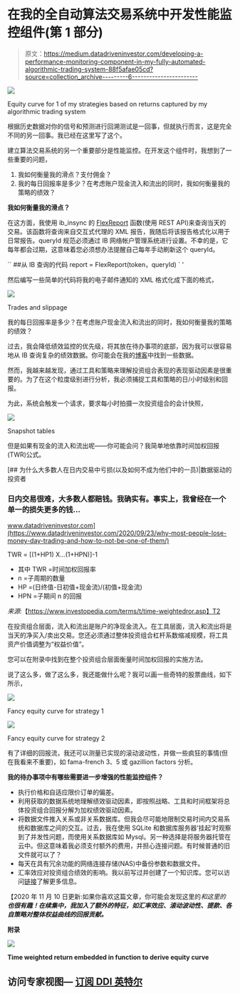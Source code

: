 # 在我的全自动算法交易系统中开发性能监控组件(第 1 部分)

> 原文：<https://medium.datadriveninvestor.com/developing-a-performance-monitoring-component-in-my-fully-automated-algorithmic-trading-system-88f5afae05cd?source=collection_archive---------6----------------------->

![](img/6738716ca7a99881d8ee338f19aa1bcb.png)

Equity curve for 1 of my strategies based on returns captured by my algorithmic trading system

根据历史数据对你的信号和预测进行回溯测试是一回事，但就执行而言，这是完全不同的另一回事。我已经在这里写了这个。

建立算法交易系统的另一个重要部分是性能监控。在开发这个组件时，我想到了一些重要的问题，

1.  我如何衡量我的滑点？支付佣金？
2.  我的每日回报率是多少？在考虑账户现金流入和流出的同时，我如何衡量我的策略的绩效？

**我如何衡量我的滑点？**

在这方面，我使用 ib_insync 的 [FlexReport](https://ib-insync.readthedocs.io/_modules/ib_insync/flexreport.html) 函数(使用 REST API)来查询当天的交易。该函数将查询来自交互式代理的 XML 报告，我随后将该报告格式化以用于日常报告。queryId 规范必须通过 IB 网络帐户管理系统进行设置。不幸的是，它每年都会过期，这意味着您必须想办法提醒自己每年手动刷新这个 queryId。

``
##从 IB 查询的代码
report = FlexReport(token，queryId)
` '

然后编写一些简单的代码将我的电子邮件通知的 XML 格式化成下面的格式，

![](img/439b1ebef2ae70b6b3888302d75d349c.png)

Trades and slippage

我的每日回报率是多少？在考虑账户现金流入和流出的同时，我如何衡量我的策略的绩效？

过去，我会降低绩效监控的优先级，将其放在待办事项的底部，因为我可以很容易地从 IB 查询复杂的绩效数据。你可能会在我的[博客](https://jironghuang.github.io/portfolio/portfolio)中找到一些数据。

然而，我越来越发现，通过工具和策略来理解投资组合表现的表现驱动因素是很重要的。为了在这个粒度级别进行分析，我必须捕捉工具和策略的日/小时级别和回报。

为此，系统会触发一个请求，要求每小时拍摄一次投资组合的会计快照，

![](img/4df84d5857d968f5d8be30b7d1b07c04.png)

Snapshot tables

但是如果有现金的流入和流出呢——你可能会问？我简单地依靠时间加权回报(TWR)公式。

[](https://www.datadriveninvestor.com/2020/09/23/why-most-people-lose-money-day-trading-and-how-to-not-be-one-of-them/) [## 为什么大多数人在日内交易中亏损(以及如何不成为他们中的一员)|数据驱动的投资者

### 日内交易很难，大多数人都赔钱。我确实有。事实上，我曾经在一个单一的损失更多的钱…

www.datadriveninvestor.com](https://www.datadriveninvestor.com/2020/09/23/why-most-people-lose-money-day-trading-and-how-to-not-be-one-of-them/) 

TWR = [(1+HP1) X…(1+HPN)]-1

*   其中 TWR =时间加权回报率
*   n =子周期的数量
*   HP =(日终值-日初值+现金流)/(初值+现金流)
*   HPN =子期间 n 的回报

*来源:*【https://www.investopedia.com/terms/t/time-weightedror.asp】T2

在投资组合层面，流入和流出是账户的净现金流入。在工具层面，流入和流出将是当天的净买入/卖出交易。您还必须通过整体投资组合杠杆系数缩减规模，将工具资产价值调整为“权益价值”。

您可以在附录中找到在整个投资组合层面衡量时间加权回报的实施方法。

说了这么多，做了这么多，我还能做什么呢？我可以画一些奇特的股票曲线，如下所示，

![](img/36086347fe8e53dfcadd9829b09b35aa.png)

Fancy equity curve for strategy 1

![](img/6738716ca7a99881d8ee338f19aa1bcb.png)

Fancy equity curve for strategy 2

有了详细的回报流，我还可以测量已实现的滚动波动性，并做一些疯狂的事情(但在我看来不重要)，如 fama-french 3、5 或 gazillion factors 分析。

**我的待办事项中有哪些需要进一步增强的性能监控组件？**

*   执行价格和自适应限价订单的偏差。
*   利用获取的数据系统地理解绩效驱动因素，即按照战略、工具和时间框架将总体投资组合回报分解为加权绩效驱动因素。
*   将数据文件推入关系或非关系数据库。但我会尽可能地限制交易时间内交易系统和数据库之间的交互。过去，我在使用 SQLite 和数据库服务器‘挂起’时观察到了并发性问题，而使用关系数据库如 Mysql。另一种选择是将服务器托管在云中。但这意味着我必须支付额外的费用，并担心连接问题。有时候普通的旧文件就可以了？
*   每天在具有冗余功能的网络连接存储(NAS)中备份参数和数据文件。
*   汇率效应对投资组合绩效的影响。我以前写过并创建了一个知识库。您可以访问[链接](https://github.com/jironghuang/RemoveExchangeRateEffects)了解更多信息。

【2020 年 11 月 10 日更新:如果你喜欢这篇文章，你可能会发现这里的[](https://link.medium.com/DOu0ryy8hbb)**和这里的*[](https://jironghuang.medium.com/performance-monitoring-component-in-my-fully-automated-algorithmic-trading-system-part-3-3d41f14005)**也很有趣！在续集中，我加入了额外的特征，如汇率效应、滚动波动性、提款、各自策略对整体权益曲线的回报贡献。***

****附录****

**![](img/6f80ce56d1ca9d0748f354292b80dcf4.png)**

**Time weighted return embedded in function to derive equity curve**

## **访问专家视图— [订阅 DDI 英特尔](https://datadriveninvestor.com/ddi-intel)**